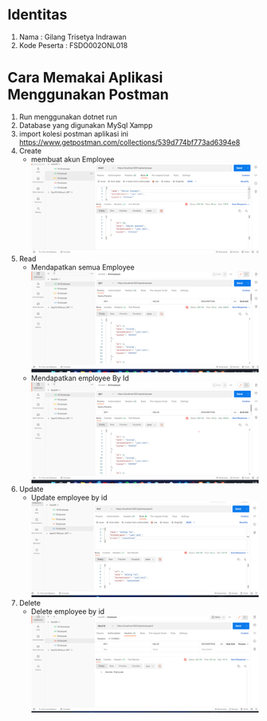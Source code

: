 # Identitas
1. Nama : Gilang Trisetya Indrawan
2. Kode Peserta : FSDO002ONL018


# Cara Memakai Aplikasi Menggunakan Postman
1. Run menggunakan dotnet run 
3. Database yang digunakan MySql Xampp
4. import kolesi postman aplikasi ini  https://www.getpostman.com/collections/539d774bf773ad6394e8
5. Create
   - membuat akun Employee ![a](postPostMan.png)
6. Read
   - Mendapatkan semua Employee ![alt](getAllPostman.png)
   - Mendapatkan employee By Id ![alt](getByIdPostman.png)
7. Update
   - Update employee by id ![alt](putByIdPostman.png)
8. Delete
   - Delete employee by id ![alt](deleteByIdPostman.png) 

